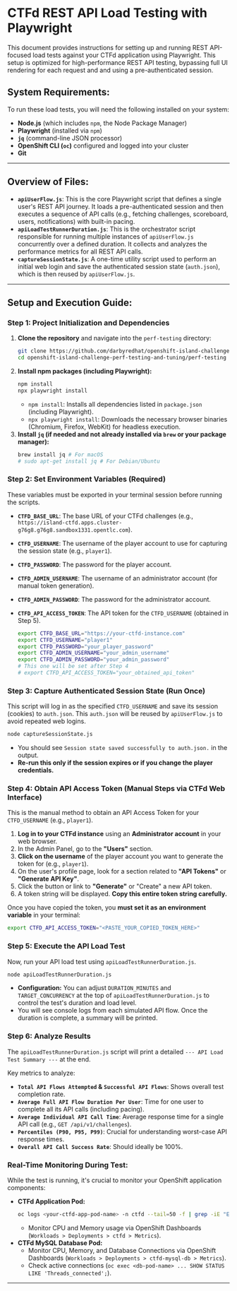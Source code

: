 # CTFd REST API Load Testing with Playwright

This document provides instructions for setting up and running REST API-focused load tests against your CTFd application using Playwright. This setup is optimized for high-performance REST API testing, bypassing full UI rendering for each request and and using a pre-authenticated session.

## **System Requirements:**

To run these load tests, you will need the following installed on your system:

* **Node.js** (which includes `npm`, the Node Package Manager)
* **Playwright** (installed via `npm`)
* **`jq`** (command-line JSON processor)
* **OpenShift CLI (`oc`)** configured and logged into your cluster
* **Git**

---

## **Overview of Files:**

* **`apiUserFlow.js`**: This is the core Playwright script that defines a single user's REST API journey. It loads a pre-authenticated session and then executes a sequence of API calls (e.g., fetching challenges, scoreboard, users, notifications) with built-in pacing.
* **`apiLoadTestRunnerDuration.js`**: This is the orchestrator script responsible for running multiple instances of `apiUserFlow.js` concurrently over a defined duration. It collects and analyzes the performance metrics for all REST API calls.
* **`captureSessionState.js`**: A one-time utility script used to perform an initial web login and save the authenticated session state (`auth.json`), which is then reused by `apiUserFlow.js`.

---

## **Setup and Execution Guide:**

### **Step 1: Project Initialization and Dependencies**

1.  **Clone the repository** and navigate into the `perf-testing` directory:
    ```bash
    git clone https://github.com/darbyredhat/openshift-island-challenge-perf-testing-and-tuning
    cd openshift-island-challenge-perf-testing-and-tuning/perf-testing
    ```
2.  **Install npm packages (including Playwright):**
    ```bash
    npm install
    npx playwright install
    ```
    * `npm install`: Installs all dependencies listed in `package.json` (including Playwright).
    * `npx playwright install`: Downloads the necessary browser binaries (Chromium, Firefox, WebKit) for headless execution.
3.  **Install `jq` (if needed and not already installed via `brew` or your package manager):**
    ```bash
    brew install jq # For macOS
    # sudo apt-get install jq # For Debian/Ubuntu
    ```

### **Step 2: Set Environment Variables (Required)**

These variables must be exported in your terminal session before running the scripts.

* **`CTFD_BASE_URL`**: The base URL of your CTFd challenges (e.g., `https://island-ctfd.apps.cluster-g76g8.g76g8.sandbox1331.opentlc.com`).
* **`CTFD_USERNAME`**: The username of the player account to use for capturing the session state (e.g., `player1`).
* **`CTFD_PASSWORD`**: The password for the player account.
* **`CTFD_ADMIN_USERNAME`**: The username of an administrator account (for manual token generation).
* **`CTFD_ADMIN_PASSWORD`**: The password for the administrator account.
* **`CTFD_API_ACCESS_TOKEN`**: The API token for the `CTFD_USERNAME` (obtained in Step 5).

    ```bash
    export CTFD_BASE_URL="https://your-ctfd-instance.com"
    export CTFD_USERNAME="player1"
    export CTFD_PASSWORD="your_player_password"
    export CTFD_ADMIN_USERNAME="your_admin_username"
    export CTFD_ADMIN_PASSWORD="your_admin_password"
    # This one will be set after Step 4
    # export CTFD_API_ACCESS_TOKEN="your_obtained_api_token"
    ```

### **Step 3: Capture Authenticated Session State (Run Once)**

This script will log in as the specified `CTFD_USERNAME` and save its session (cookies) to `auth.json`. This `auth.json` will be reused by `apiUserFlow.js` to avoid repeated web logins.

```bash
node captureSessionState.js
```

* You should see `Session state saved successfully to auth.json.` in the output.
* **Re-run this only if the session expires or if you change the player credentials.**

### **Step 4: Obtain API Access Token (Manual Steps via CTFd Web Interface)**

This is the manual method to obtain an API Access Token for your `CTFD_USERNAME` (e.g., `player1`).

1.  **Log in to your CTFd instance** using an **Administrator account** in your web browser.
2.  In the Admin Panel, go to the **"Users"** section.
3.  **Click on the username** of the player account you want to generate the token for (e.g., `player1`).
4.  On the user's profile page, look for a section related to **"API Tokens"** or **"Generate API Key"**.
5.  Click the button or link to **"Generate"** or "Create" a new API token.
6.  A token string will be displayed. **Copy this entire token string carefully.**

Once you have copied the token, you **must set it as an environment variable** in your terminal:

```bash
export CTFD_API_ACCESS_TOKEN="<PASTE_YOUR_COPIED_TOKEN_HERE>"
```

### **Step 5: Execute the API Load Test**

Now, run your API load test using `apiLoadTestRunnerDuration.js`.

```bash
node apiLoadTestRunnerDuration.js
```

* **Configuration:** You can adjust `DURATION_MINUTES` and `TARGET_CONCURRENCY` at the top of `apiLoadTestRunnerDuration.js` to control the test's duration and load level.
* You will see console logs from each simulated API flow. Once the duration is complete, a summary will be printed.

### **Step 6: Analyze Results**

The `apiLoadTestRunnerDuration.js` script will print a detailed `--- API Load Test Summary ---` at the end.

Key metrics to analyze:

* **`Total API Flows Attempted` & `Successful API Flows`**: Shows overall test completion rate.
* **`Average Full API Flow Duration Per User`**: Time for one user to complete all its API calls (including pacing).
* **`Average Individual API Call Time`**: Average response time for a single API call (e.g., `GET /api/v1/challenges`).
* **`Percentiles (P90, P95, P99)`**: Crucial for understanding worst-case API response times.
* **`Overall API Call Success Rate`**: Should ideally be 100%.

### **Real-Time Monitoring During Test:**

While the test is running, it's crucial to monitor your OpenShift application components:

* **CTFd Application Pod:**
    ```bash
    oc logs <your-ctfd-app-pod-name> -n ctfd --tail=50 -f | grep -iE "ERROR|CRITICAL|FAIL|FATAL|EXCEPTION|TRACEBACK|500|WARN"
    ```
    * Monitor CPU and Memory usage via OpenShift Dashboards (`Workloads > Deployments > ctfd > Metrics`).
* **CTFd MySQL Database Pod:**
    * Monitor CPU, Memory, and Database Connections via OpenShift Dashboards (`Workloads > Deployments > ctfd-mysql-db > Metrics`).
    * Check active connections (`oc exec <db-pod-name> ... SHOW STATUS LIKE 'Threads_connected';`).

---